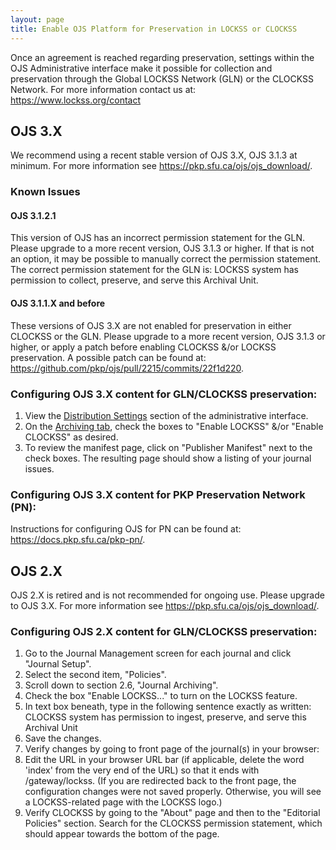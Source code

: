```yaml
---
layout: page
title: Enable OJS Platform for Preservation in LOCKSS or CLOCKSS
---
```


Once an agreement is reached regarding preservation, settings within the OJS Administrative 
interface make it possible for collection and preservation through the 
Global LOCKSS Network (GLN) or the CLOCKSS Network. For more information contact us at: <a href="https://www.lockss.org/contact">https://www.lockss.org/contact</a>

## OJS 3.X

We recommend using a recent stable version of OJS 3.X, OJS 3.1.3 at minimum. For more information 
see <a href="https://pkp.sfu.ca/ojs/ojs_download/">https://pkp.sfu.ca/ojs/ojs_download/</a>.

### Known Issues

#### OJS 3.1.2.1 

This version of OJS has an incorrect permission statement for the GLN. Please upgrade to a more recent version, 
OJS 3.1.3 or higher. If that is not an option, it may be possible to manually correct the permission statement. 
The correct permission statement for the GLN is: LOCKSS system has permission to collect, preserve, and serve this Archival Unit.

#### OJS 3.1.1.X and before

These versions of OJS 3.X are not enabled for preservation in either CLOCKSS or the GLN. 
Please upgrade to a more recent version, OJS 3.1.3 or higher, or apply a patch before enabling 
CLOCKSS &/or LOCKSS preservation. A possible patch can be found at: <a href="https://github.com/pkp/ojs/pull/2215/commits/22f1d220">https://github.com/pkp/ojs/pull/2215/commits/22f1d220</a>.

### Configuring OJS 3.X content for GLN/CLOCKSS preservation:

1. View the <a href="https://docs.pkp.sfu.ca/learning-ojs/en/settings-distribution">Distribution Settings</a> section of the administrative interface.
2. On the <a href="https://docs.pkp.sfu.ca/learning-ojs/en/settings-distribution#archiving">Archiving tab</a>, check the boxes to "Enable LOCKSS" &/or "Enable 
CLOCKSS" as desired.
3. To review the manifest page, click on "Publisher Manifest" next to the check boxes. 
The resulting page should show a listing of your journal issues.

### Configuring OJS 3.X content for PKP Preservation Network (PN):

Instructions for configuring OJS for PN can be found at: <a href="https://docs.pkp.sfu.ca/pkp-pn/">https://docs.pkp.sfu.ca/pkp-pn/</a>.


## OJS 2.X

OJS 2.X is retired and is not recommended for ongoing use. Please upgrade to OJS 3.X. For more information see <a href="https://pkp.sfu.ca/ojs/ojs_download/">https://pkp.sfu.ca/ojs/ojs_download/</a>.

### Configuring OJS 2.X content for GLN/CLOCKSS preservation:

1. Go to the Journal Management screen for each journal and click "Journal Setup".
2. Select the second item, "Policies".
3. Scroll down to section 2.6, "Journal Archiving".
4. Check the box "Enable LOCKSS..." to turn on the LOCKSS feature.
5. In text box beneath, type in the following sentence exactly as written: CLOCKSS system has permission to 
ingest, preserve, and serve this Archival Unit
6. Save the changes.
7. Verify changes by going to front page of the journal(s) in your browser:
8. Edit the URL in your browser URL bar (if applicable, delete the word 'index' from the very end of the 
URL) so that it ends with /gateway/lockss. (If you are redirected back to the front page, the configuration changes 
were not saved properly. Otherwise, you will see a LOCKSS-related page with the LOCKSS logo.)
9. Verify CLOCKSS by going to the "About" page and then to the "Editorial Policies" section. Search for the CLOCKSS permission statement, 
which should appear towards the bottom of the page.

